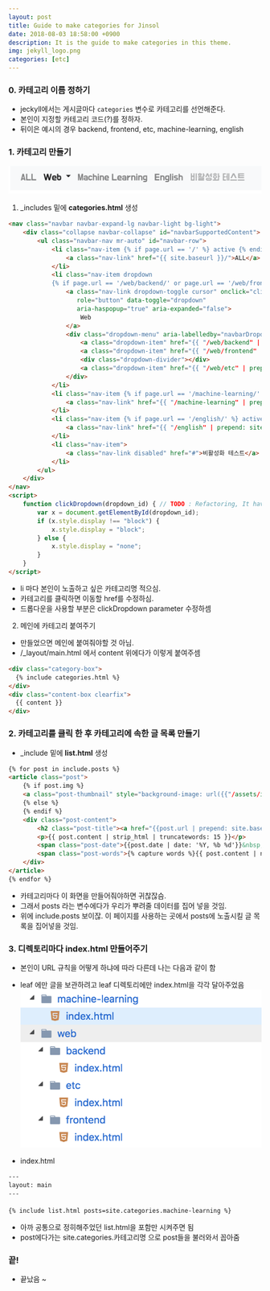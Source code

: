 ```yaml
---
layout: post
title: Guide to make categories for Jinsol
date: 2018-08-03 18:58:00 +0900
description: It is the guide to make categories in this theme.
img: jekyll_logo.png
categories: [etc]
---
```


### 0. 카테고리 이름 정하기
* jeckyll에서는 게시글마다 `categories` 변수로 카테고리를 선언해준다.
* 본인이 지정할 카테고리 코드(?)를 정하자.
* 뒤이은 예시의 경우 backend, frontend, etc, machine-learning, english

### 1. 카테고리 만들기

![카테고리 부분](../assets/img/guide_0.png)

1) _includes 밑에 **categories.html** 생성
``` html
<nav class="navbar navbar-expand-lg navbar-light bg-light">
    <div class="collapse navbar-collapse" id="navbarSupportedContent">
        <ul class="navbar-nav mr-auto" id="navbar-row">
            <li class="nav-item {% if page.url == '/' %} active {% endif %}">
                <a class="nav-link" href="{{ site.baseurl }}/">ALL</a>
            </li>
            <li class="nav-item dropdown
            {% if page.url == '/web/backend/' or page.url == '/web/frontend/' or page.url == '/web/etc/'%} active {% endif %}">
                <a class="nav-link dropdown-toggle cursor" onclick="clickDropdown('web-dropdown')"
                   role="button" data-toggle="dropdown"
                   aria-haspopup="true" aria-expanded="false">
                    Web
                </a>
                <div class="dropdown-menu" aria-labelledby="navbarDropdown" id="web-dropdown">
                    <a class="dropdown-item" href="{{ "/web/backend" | prepend: site.baseurl }}">Backend</a>
                    <a class="dropdown-item" href="{{ "/web/frontend" | prepend: site.baseurl }}">Frontend</a>
                    <div class="dropdown-divider"></div>
                    <a class="dropdown-item" href="{{ "/web/etc" | prepend: site.baseurl }}">ETC</a>
                </div>
            </li>
            <li class="nav-item {% if page.url == '/machine-learning/' %} active {% endif %}">
                <a class="nav-link" href="{{ "/machine-learning" | prepend: site.baseurl }}">Machine Learning</a>
            </li>
            <li class="nav-item {% if page.url == '/english/' %} active {% endif %}">
                <a class="nav-link" href="{{ "/english" | prepend: site.baseurl }}">English</a>
            </li>
            <li class="nav-item">
                <a class="nav-link disabled" href="#">비활성화 테스트</a>
            </li>
        </ul>
    </div>
</nav>
<script>
    function clickDropdown(dropdown_id) { // TODO : Refactoring, It have to be recycling to other elements.
        var x = document.getElementById(dropdown_id);
        if (x.style.display !== "block") {
            x.style.display = "block";
        } else {
            x.style.display = "none";
        }
    }
</script>

```

* li 마다 본인이 노출하고 싶은 카테고리명 적으심.
* 카테고리를 클릭하면 이동할 href를 수정하심.
* 드롭다운을 사용할 부분은 clickDropdown parameter 수정하셈

2) 메인에 카테고리 붙여주기
* 만들었으면 메인에 붙여줘야할 것 아님.
* /_layout/main.html 에서 content 위에다가 이렇게 붙여주셈

``` html
<div class="category-box">
  {% include categories.html %}
</div>
<div class="content-box clearfix">
  {{ content }}
</div>

```


### 2. 카테고리를 클릭 한 후 카테고리에 속한 글 목록 만들기

* _include 밑에 **list.html** 생성
``` html
{% for post in include.posts %}
<article class="post">
    {% if post.img %}
    <a class="post-thumbnail" style="background-image: url({{"/assets/img/" | prepend: site.baseurl | append : post.img}})" href="{{post.url | prepend: site.baseurl}}"></a>
    {% else %}
    {% endif %}
    <div class="post-content">
        <h2 class="post-title"><a href="{{post.url | prepend: site.baseurl}}">{{post.title}}</a></h2>
        <p>{{ post.content | strip_html | truncatewords: 15 }}</p>
        <span class="post-date">{{post.date | date: '%Y, %b %d'}}&nbsp;&nbsp;&nbsp;—&nbsp;</span>
        <span class="post-words">{% capture words %}{{ post.content | number_of_words }}{% endcapture %}{% unless words contains "-" %}{{ words | plus: 250 | divided_by: 250 | append: " minute read" }}{% endunless %}</span>
    </div>
</article>
{% endfor %}

```

* 카테고리마다 이 화면을 만들어줘야하면 귀찮잖슴.
* 그래서 posts 라는 변수에다가 우리가 뿌려줄 데이터를 집어 넣을 것임.
* 위에 include.posts 보이잖. 이 페이지를 사용하는 곳에서 posts에 노출시킬 글 목록을 집어넣을 것임.


### 3. 디렉토리마다 index.html 만들어주기

* 본인이 URL 규칙을 어떻게 하냐에 따라 다른데 나는 다음과 같이 함
* leaf 에만 글을 보관하려고 leaf 디렉토리에만 index.html을 각각 달아주었음
![index 디렉토리](../assets/img/guide_3.png)

* index.html

``` html
---
layout: main
---

{% include list.html posts=site.categories.machine-learning %}

```
* 아까 공통으로 정히해주었던 list.html을 포함만 시켜주면 됨
* post에다가는 site.categories.카테고리명 으로 post들을 불러와서 꼽아줌



### 끝!
* 끝났음 ~
